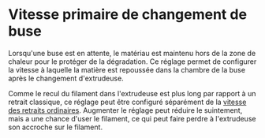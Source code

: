 Vitesse primaire de changement de buse
====
Lorsqu'une buse est en attente, le matériau est maintenu hors de la zone de chaleur pour le protéger de la dégradation. Ce réglage permet de configurer la vitesse à laquelle la matière est repoussée dans la chambre de la buse après le changement d'extrudeuse.

Comme le recul du filament dans l'extrudeuse est plus long par rapport à un retrait classique, ce réglage peut être configuré séparément de la [vitesse des retraits ordinaires](../travel/retraction_prime_speed.md). Augmenter le réglage peut réduire le suintement, mais a une chance d'user le filament, ce qui peut faire perdre à l'extrudeuse son accroche sur le filament.
